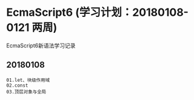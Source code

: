 # EcmaScript6 (学习计划：20180108-0121 两周)
EcmaScript6新语法学习记录

## 20180108 
```
01.let、块级作用域
02.const
03.顶层对象与全局
```



